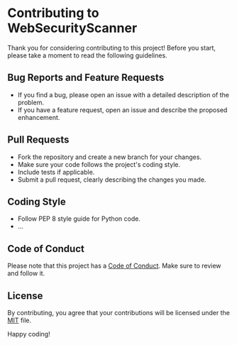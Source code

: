# Contributing to WebSecurityScanner

Thank you for considering contributing to this project! Before you start, please take a moment to read the following guidelines.

## Bug Reports and Feature Requests

- If you find a bug, please open an issue with a detailed description of the problem.
- If you have a feature request, open an issue and describe the proposed enhancement.

## Pull Requests

- Fork the repository and create a new branch for your changes.
- Make sure your code follows the project's coding style.
- Include tests if applicable.
- Submit a pull request, clearly describing the changes you made.

## Coding Style

- Follow PEP 8 style guide for Python code.
- ...

## Code of Conduct

Please note that this project has a [Code of Conduct](CODE_OF_CONDUCT.md). Make sure to review and follow it.

## License

By contributing, you agree that your contributions will be licensed under the [MIT](LICENSE) file.

Happy coding!
